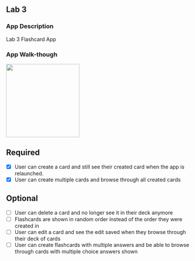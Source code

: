 



## Lab 3

### App Description
Lab 3 Flashcard App

### App Walk-though

<img src="https://i.imgur.com/PU1pnYr.gif" width=200><br>


## Required
- [X] User can create a card and still see their created card when the app is relaunched.
- [X] User can create multiple cards and browse through all created cards

## Optional
- [ ] User can delete a card and no longer see it in their deck anymore
- [ ] Flashcards are shown in random order instead of the order they were created in
- [ ] User can edit a card and see the edit saved when they browse through their deck of cards
- [ ] User can create flashcards with multiple answers and be able to browse through cards with multiple choice answers shown